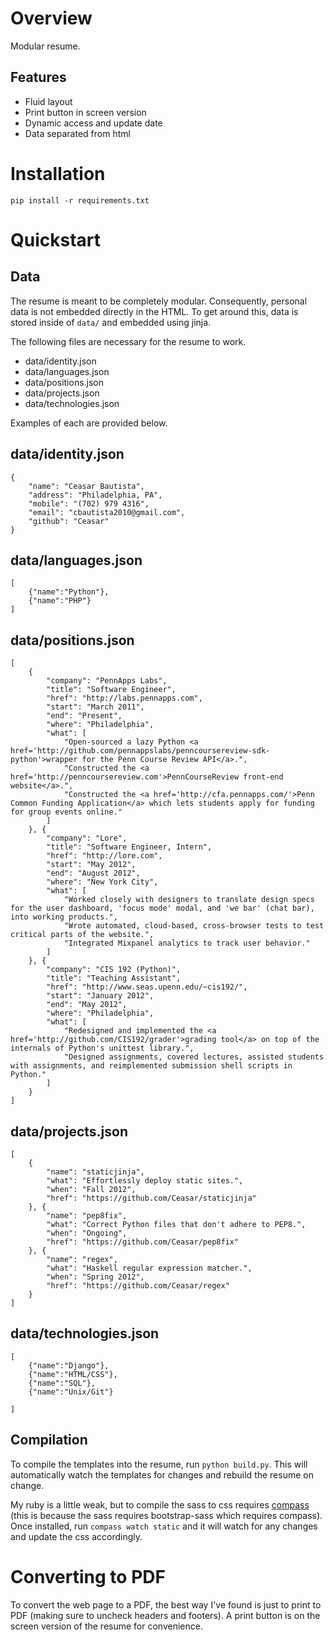 # Overview

Modular resume.

## Features

- Fluid layout
- Print button in screen version
- Dynamic access and update date
- Data separated from html

# Installation

`pip install -r requirements.txt`

# Quickstart

## Data

The resume is meant to be completely modular. Consequently, personal data is not embedded directly in the HTML. To get around this, data is stored inside of `data/` and embedded using jinja.

The following files are necessary for the resume to work.

- data/identity.json
- data/languages.json
- data/positions.json
- data/projects.json
- data/technologies.json

Examples of each are provided below.

## data/identity.json

```
{
    "name": "Ceasar Bautista",
    "address": "Philadelphia, PA",
    "mobile": "(702) 979 4316",
    "email": "cbautista2010@gmail.com",
    "github": "Ceasar"
}
```

## data/languages.json

```
[
    {"name":"Python"},
    {"name":"PHP"}
]
```

## data/positions.json

```
[
    {
        "company": "PennApps Labs",
        "title": "Software Engineer",
        "href": "http://labs.pennapps.com",
        "start": "March 2011",
        "end": "Present",
        "where": "Philadelphia",
        "what": [
            "Open-sourced a lazy Python <a href='http://github.com/pennappslabs/penncoursereview-sdk-python'>wrapper for the Penn Course Review API</a>.",
            "Constructed the <a href='http://penncoursereview.com'>PennCourseReview front-end website</a>.",
            "Constructed the <a href='http://cfa.pennapps.com/'>Penn Common Funding Application</a> which lets students apply for funding for group events online."
        ]
    }, {
        "company": "Lore",
        "title": "Software Engineer, Intern",
        "href": "http://lore.com",
        "start": "May 2012",
        "end": "August 2012",
        "where": "New York City",
        "what": [
            "Worked closely with designers to translate design specs for the user dashboard, 'focus mode' modal, and 'we bar' (chat bar), into working products.",
            "Wrote automated, cloud-based, cross-browser tests to test critical parts of the website.",
            "Integrated Mixpanel analytics to track user behavior."
        ]
    }, {
        "company": "CIS 192 (Python)",
        "title": "Teaching Assistant",
        "href": "http://www.seas.upenn.edu/~cis192/",
        "start": "January 2012",
        "end": "May 2012",
        "where": "Philadelphia",
        "what": [
            "Redesigned and implemented the <a href='http://github.com/CIS192/grader'>grading tool</a> on top of the internals of Python's unittest library.",
            "Designed assignments, covered lectures, assisted students with assignments, and reimplemented submission shell scripts in Python."
        ]
    }
]
```

## data/projects.json

```
[
    {
        "name": "staticjinja",
        "what": "Effortlessly deploy static sites.",
        "when": "Fall 2012",
        "href": "https://github.com/Ceasar/staticjinja"
    }, {
        "name": "pep8fix",
        "what": "Correct Python files that don't adhere to PEP8.",
        "when": "Ongoing",
        "href": "https://github.com/Ceasar/pep8fix"
    }, {
        "name": "regex",
        "what": "Haskell regular expression matcher.",
        "when": "Spring 2012",
        "href": "https://github.com/Ceasar/regex"
    }
]
```

## data/technologies.json

```
[
    {"name":"Django"},
    {"name":"HTML/CSS"},
    {"name":"SQL"},
    {"name":"Unix/Git"}

]
```

## Compilation

To compile the templates into the resume, run `python build.py`. This will automatically watch the templates for changes and rebuild the resume on change.

My ruby is a little weak, but to compile the sass to css requires [compass](http://compass-style.org/) (this is because the sass requires bootstrap-sass which requires compass). Once installed, run `compass watch static` and it will watch for any changes and update the css accordingly.

# Converting to PDF

To convert the web page to a PDF, the best way I've found is just to print to PDF (making sure to uncheck headers and footers). A print button is on the screen version of the resume for convenience.
